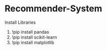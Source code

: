 # Recommender-System

Install Libraries
1. !pip install pandas
2. !pip install scikit-learn
3. !pip install matplotlib
   
